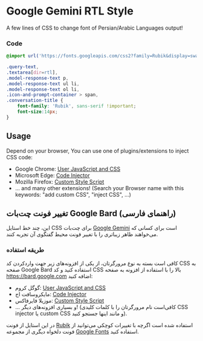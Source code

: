 # Google Gemini RTL Style
A few lines of CSS to change font of Persian/Arabic Languages output!

### Code
```CSS
@import url('https://fonts.googleapis.com/css2?family=Rubik&display=swap');

.query-text,
.textarea[dir=rtl],
.model-response-text p,
.model-response-text ul li,
.model-response-text ol li,
.icon-and-prompt-container > span,
.conversation-title {
	font-family: 'Rubik', sans-serif !important;
	font-size:14px;
}
```

## Usage
Depend on your browser, You can use one of plugins/extensions to inject CSS code:
* Google Chrome: [User JavaScript and CSS](https://chrome.google.com/webstore/detail/user-javascript-and-css/nbhcbdghjpllgmfilhnhkllmkecfmpld)
* Microsoft Edge: [Code Injector](https://microsoftedge.microsoft.com/addons/detail/code-injector/kgmlfocfgenookigofalapefagndnlnc)
* Mozilla Firefox: [Custom Style Script](https://addons.mozilla.org/en-US/firefox/addon/custom-style-script/)
* ... and many other extensions! (Search your Browser name with this keywords: "add custom CSS", "inject CSS", ...)

## تغییر فونت چت‌بات Google Bard (راهنمای فارسی)
این، چند خط استایل CSS برای چت‌بات [Google Gemini](https://gemini.google.com) است برای کسانی که می‌خواهند ظاهر زیباتری را با تغییر فونت محیط گفتگوی آن تجربه کنند. 

### طریقه استفاده
کافی است بسته به نوع مرورگرتان، از یکی از افزونه‌های زیر جهت واردکردن کد CSS به صفحه Google Bard استفاده کنید و کد CSS بالا را با استفاده از افزونه به صفحه https://bard.google.com اضافه کنید:
* گوگل کروم: [User JavaScript and CSS](https://chrome.google.com/webstore/detail/user-javascript-and-css/nbhcbdghjpllgmfilhnhkllmkecfmpld)
* مایکروسافت اج: [Code Injector](https://microsoftedge.microsoft.com/addons/detail/code-injector/kgmlfocfgenookigofalapefagndnlnc)
* موزیلا فایرفاکس: [Custom Style Script](https://addons.mozilla.org/en-US/firefox/addon/custom-style-script/)
* ... و بسیاری افزونه‌های دیگر! (کافی‌است نام مرورگرتان را با کلمات کلیدی CSS injector یا custom CSS و مانند اینها جستجو کنید).

در این استایل از فونت [Rubik](https://fonts.google.com/specimen/Rubik?subset=arabic) استفاده شده است اگرچه با تغییرات کوچکی می‌توانید از فونت دلخواه دیگری از مجموعه [Google Fonts](https://fonts.google.com/?subset=arabic&noto.script=Arab) استفاده کنید.
